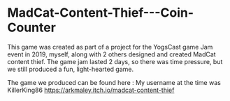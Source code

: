 # MadCat-Content-Thief---Coin-Counter

This game was created as part of a project for the YogsCast game Jam event in 2019, myself, along with 2 others designed and created MadCat content thief. The game jam lasted 2 days, so there was time pressure, but we still produced a fun, light-hearted game.

The game we produced can be found here : My username at the time was KillerKing86
https://arkmaley.itch.io/madcat-content-thief
